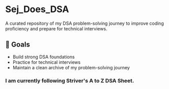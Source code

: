 # Sej_Does_DSA
A curated repository of my DSA problem-solving journey to improve coding proficiency and prepare for technical interviews.

## 🎯 Goals

- Build strong DSA foundations
- Practice for technical interviews
- Maintain a clean archive of my problem-solving journey

### I am currently following Striver's A to Z DSA Sheet.
